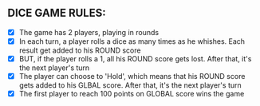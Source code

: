 ## DICE GAME RULES:

- [x] The game has 2 players, playing in rounds
- [x] In each turn, a player rolls a dice as many times as he whishes. Each result get added to his ROUND score
- [x] BUT, if the player rolls a 1, all his ROUND score gets lost. After that, it's the next player's turn
- [x] The player can choose to 'Hold', which means that his ROUND score gets added to his GLBAL score. After that, it's the next player's turn
- [x] The first player to reach 100 points on GLOBAL score wins the game